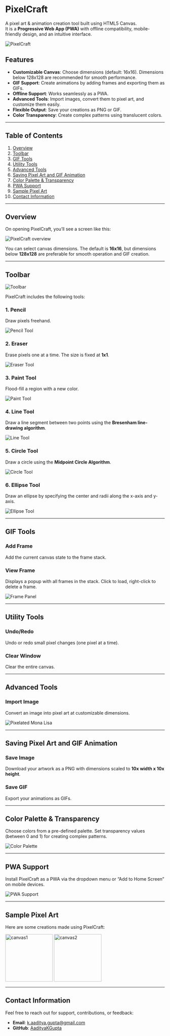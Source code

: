 # PixelCraft  
A pixel art & animation creation tool built using HTML5 Canvas.  
It is a **Progressive Web App (PWA)** with offline compatibility, mobile-friendly design, and an intuitive interface.  

![PixelCraft](icons/logo.png)  

## Features  
- **Customizable Canvas**: Choose dimensions (default: 16x16). Dimensions below 128x128 are recommended for smooth performance.  
- **GIF Support**: Create animations by adding frames and exporting them as GIFs.  
- **Offline Support**: Works seamlessly as a PWA.  
- **Advanced Tools**: Import images, convert them to pixel art, and customize them easily.  
- **Flexible Output**: Save your creations as PNG or GIF.  
- **Color Transparency**: Create complex patterns using translucent colors.  

---

## Table of Contents  
1. [Overview](#overview)  
2. [Toolbar](#toolbar)  
3. [GIF Tools](#gif-tools)  
4. [Utility Tools](#utility-tools)  
5. [Advanced Tools](#advanced-tools)  
6. [Saving Pixel Art and GIF Animation](#saving-pixel-art-and-gif-animation)  
7. [Color Palette & Transparency](#color-palette--transparency)  
8. [PWA Support](#pwa-support)  
9. [Sample Pixel Art](#sample-pixel-art)  
10. [Contact Information](#contact-information)  

---

## Overview  

On opening PixelCraft, you’ll see a screen like this:  

![PixelCraft overview](images/overview.png)  

You can select canvas dimensions. The default is **16x16**, but dimensions below **128x128** are preferable for smooth operation and GIF creation.  

---

## Toolbar  

![Toolbar](images/toolbar.png)  

PixelCraft includes the following tools:  

### 1. Pencil  
Draw pixels freehand.  

![Pencil Tool](https://user-images.githubusercontent.com/17960677/96023223-b83b8800-0e6f-11eb-8af1-0cfab42c19d7.png)  

### 2. Eraser  
Erase pixels one at a time. The size is fixed at **1x1**.  

![Eraser Tool](https://user-images.githubusercontent.com/17960677/96023372-f5077f00-0e6f-11eb-965f-815b37f0d7b2.png)  

### 3. Paint Tool  
Flood-fill a region with a new color.  

![Paint Tool](https://user-images.githubusercontent.com/17960677/96023679-6b0be600-0e70-11eb-8451-0d5955f2c8b4.png)  

### 4. Line Tool  
Draw a line segment between two points using the **Bresenham line-drawing algorithm**.  

![Line Tool](https://user-images.githubusercontent.com/17960677/96023893-b625f900-0e70-11eb-9b16-ac0d68f9423c.png)  

### 5. Circle Tool  
Draw a circle using the **Midpoint Circle Algorithm**.  

![Circle Tool](https://user-images.githubusercontent.com/17960677/96024358-3d736c80-0e71-11eb-8c1a-acb528f027b6.png)  

### 6. Ellipse Tool  
Draw an ellipse by specifying the center and radii along the x-axis and y-axis.  

![Ellipse Tool](https://user-images.githubusercontent.com/17960677/96024638-a0fd9a00-0e71-11eb-9171-16944bf95b40.png)  

---

## GIF Tools  

### Add Frame  
Add the current canvas state to the frame stack.  

### View Frame  
Displays a popup with all frames in the stack. Click to load, right-click to delete a frame.  

![Frame Panel](https://user-images.githubusercontent.com/17960677/96025802-48c79780-0e73-11eb-8ca1-4948226804ad.png)  

---

## Utility Tools  

### Undo/Redo  
Undo or redo small pixel changes (one pixel at a time).  

### Clear Window  
Clear the entire canvas.  

---

## Advanced Tools  

### Import Image  
Convert an image into pixel art at customizable dimensions.  

![Pixelated Mona Lisa](https://user-images.githubusercontent.com/17960677/96027394-71509100-0e75-11eb-8260-c1ed426805bc.png)  

---

## Saving Pixel Art and GIF Animation  

### Save Image  
Download your artwork as a PNG with dimensions scaled to **10x width x 10x height**.  

### Save GIF  
Export your animations as GIFs.  

---

## Color Palette & Transparency  

Choose colors from a pre-defined palette. Set transparency values (between 0 and 1) for creating complex patterns.  

![Color Palette](https://user-images.githubusercontent.com/17960677/96028508-fdaf8380-0e76-11eb-8502-18d49d96d059.png)  

---

## PWA Support  

Install PixelCraft as a PWA via the dropdown menu or “Add to Home Screen” on mobile devices.  

![PWA Support](https://user-images.githubusercontent.com/17960677/96029402-3ef46300-0e78-11eb-8a54-d54b6dff458a.png)  

---

## Sample Pixel Art  

Here are some creations made using PixelCraft:  

<img src="https://user-images.githubusercontent.com/17960677/96029683-a14d6380-0e78-11eb-8901-bff832a4cb6e.gif" alt="canvas1" width="150" height="150">  
<img src="https://user-images.githubusercontent.com/17960677/96029686-a3afbd80-0e78-11eb-8c03-0f407a5110fd.gif" alt="canvas2" width="150" height="150">  

---

## Contact Information  

Feel free to reach out for support, contributions, or feedback:  

- **Email**: [k.aaditya.gupta@gmail.com](mailto:k.aaditya.gupta@gmail.com)  
- **GitHub**: [AadityaKGupta](https://github.com/AadityaKGupta)  
